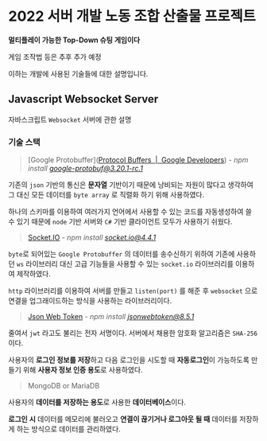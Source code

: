 # 2022 서버 개발 노동 조합 산출물 프로젝트

**멀티플레이 가능한 Top-Down 슈팅 게임이다**



게임 조작법 등은 추후 추가 예정



이하는 개발에 사용된 기술들에 대한 설명입니다.

## Javascript Websocket Server

자바스크립트 `Websocket` 서버에 관한 설명

### 기술 스택

> [Google Protobuffer]([Protocol Buffers &nbsp;|&nbsp; Google Developers](https://developers.google.com/protocol-buffers)) - *npm install google-protobuf@3.20.1-rc.1*

기존의 `json` 기반의 통신은 **문자열** 기반이기 때문에 낭비되는 자원이 많다고 생각하여 그 대신 모든 데이터를 `byte array` 로 직렬화 하기 위해 사용하였다.

하나의 스키마를 이용하여 여러가지 언어에서 사용할 수 있는 코드를 자동생성하여 쓸 수 있기 때문에 `node` 기반 서버와 `C#` 기반 클라이언트 모두가 사용하기 쉬웠다.



> [Socket.IO](https://socket.io/) - *npm install socket.io@4.4.1*

`byte`로 되어있는 `Google Protobuffer` 의 데이터를 송수신하기 위하여 기존에 사용하던 `ws` 라이브러리 대신 고급 기능들을 사용할 수 있는 `socket.io` 라이브러리를 이용하여 제작하였다.

`http` 라이브러리를 이용하여 서버를 만들고 `listen(port)` 를 해준 후 `websocket` 으로 연결을 업그래이드하는 방식을 사용하는 라이브러리이다.



> [Json Web Token](https://jwt.io/) - *npm install jsonwebtoken@8.5.1*

줄여서 `jwt` 라고도 불리는 전자 서명이다. 서버에서 채용한 암호화 알고리즘은 `SHA-256` 이다.

사용자의 **로그인 정보를 저장**하고 다음 로그인을 시도할 때 **자동로그인**이 가능하도록 만들기 위해 **사용자 정보 인증 용도**로 사용하였다.



> MongoDB or MariaDB

사용자의 **데이터를 저장하는 용도**로 사용한 **데이터베이스**이다.

**로그인 시** 데이터를 메모리에 불러오고 **연결이 끊기거나 로그아웃 될 때** 데이터를 저장하게 하는 방식으로 데이터를 관리하였다.


